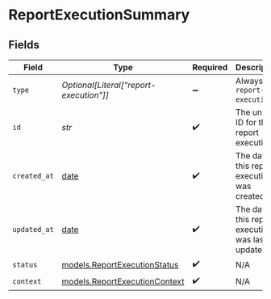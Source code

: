 # ReportExecutionSummary


## Fields

| Field                                                                | Type                                                                 | Required                                                             | Description                                                          | Example                                                              |
| -------------------------------------------------------------------- | -------------------------------------------------------------------- | -------------------------------------------------------------------- | -------------------------------------------------------------------- | -------------------------------------------------------------------- |
| `type`                                                               | *Optional[Literal["report-execution"]]*                              | :heavy_minus_sign:                                                   | Always `report-execution`.                                           | report-execution                                                     |
| `id`                                                                 | *str*                                                                | :heavy_check_mark:                                                   | The unique ID for the report execution.                              | a1b2c3d4-5678-90ab-cdef-1234567890ab                                 |
| `created_at`                                                         | [date](https://docs.python.org/3/library/datetime.html#date-objects) | :heavy_check_mark:                                                   | The date this report execution was created at.                       | 2024-05-30T12:34:56.000Z                                             |
| `updated_at`                                                         | [date](https://docs.python.org/3/library/datetime.html#date-objects) | :heavy_check_mark:                                                   | The date this report execution was last updated.                     | 2024-05-30T13:00:00.000Z                                             |
| `status`                                                             | [models.ReportExecutionStatus](../models/reportexecutionstatus.md)   | :heavy_check_mark:                                                   | N/A                                                                  |                                                                      |
| `context`                                                            | [models.ReportExecutionContext](../models/reportexecutioncontext.md) | :heavy_check_mark:                                                   | N/A                                                                  |                                                                      |